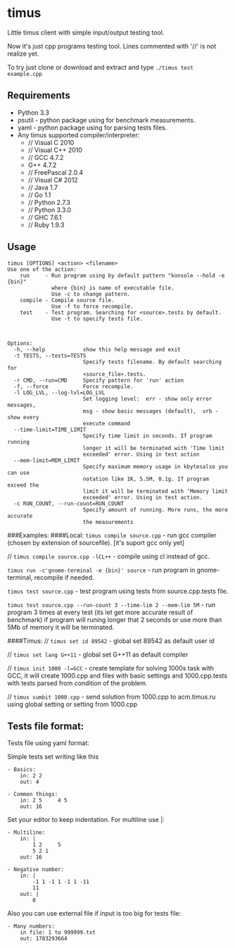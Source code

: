 timus
=====

Little timus client with simple input/output testing tool.

Now it's just cpp programs testing tool.
Lines commented with '//' is not realize yet.

To try just clone or download and extract and type `./timus test example.cpp`

Requirements
------------

- Python 3.3
- psutil - python package using for benchmark measurements.
- yaml - python package using for parsing tests files.
- Any timus supported compiler/interpreter:
	- // Visual C 2010
	- // Visual C++ 2010
	- // GCC 4.7.2
	- G++ 4.7.2
	- // FreePascal 2.0.4
	- // Visual C# 2012
	- // Java 1.7
	- // Go 1.1
	- // Python 2.7.3
	- // Python 3.3.0
	- // GHC 7.6.1
	- // Ruby 1.9.3

Usage
-----

    timus [OPTIONS] <action> <filename>
    Use one of the action:
        run     - Run program using by default pattern "konsole --hold -e {bin}"
                  where {bin} is name of executable file.
                  Use -c to change pattern.
        compile - Compile source file.
                  Use -f to force recompile.
        test    - Test program. Searching for <source>.tests by default.
                  Use -t to specify tests file.



    Options:
      -h, --help            show this help message and exit
      -t TESTS, --tests=TESTS
                            Specify tests filename. By default searching for
                            <source_file>.tests.
      -r CMD, --run=CMD     Specify pattern for 'run' action
      -f, --force           Force recompile.
      -l LOG_LVL, --log-lvl=LOG_LVL
                            Set logging level:  err - show only error messages,
                            msg - show basic messages (default),  vrb - show every
                            execute command
      --time-limit=TIME_LIMIT
                            Specify time limit in seconds. If program running
                            longer it will be terminated with 'Time limit
                            exceeded' error. Using in test action
      --mem-limit=MEM_LIMIT
                            Specify maximum memory usage in kbytesalso you can use
                            notation like 1K, 5.5M, 0.1g. If program exceed the
                            limit it will be terminated with 'Memory limit
                            exceeded' error. Using in test action.
      -c RUN_COUNT, --run-count=RUN_COUNT
                            Specify amount of running. More runs, the more accurate
                            the measurements

###Examples:
####Local:
`timus compile source.cpp` - run gcc compiler (chosen by extension of sourcefile). [it's suport gcc only yet]

// `timus compile source.cpp -lCL++` - compile using cl instead of gcc.

`timus run -c'gnome-terminal -e {bin}' source` - run program in gnome-terminal, recompile if needed.

`timus test source.cpp` - test program using tests from source.cpp.tests file.

`timus test source.cpp --run-count 3 --time-lim 2 --mem-lim 5M` - run program 3 times at every test (its let get more accurate result of benchmark) if program will runing longer that 2 seconds or use more than 5Mb of memory it will be terminated.

####Timus:
// `timus set id 89542` - global set 89542 as default user id

// `timus set lang G++11` - global set G++11 as default compiler

// `timus init 1000 -l=GCC` - create template for solving 1000s task with GCC, it will create 1000.cpp and files with basic settings and 1000.cpp.tests with tests parsed from condition of the problem.

// `timus sumbit 1000.cpp` - send solution from 1000.cpp to acm.timus.ru using global setting or setting from 1000.cpp

Tests file format:
------------------
Tests file using yaml format:

Simple tests set writing like this

    - Basics:
        in: 2 2
        out: 4

    - Common things:
        in: 2 5     4 5
        out: 16

Set your editor to keep indentation.
For multiline use |:

    - Multiline:
        in: |
            1 2     5
            5 2 1
        out: 16

    - Negative number:
        in: |
            -1 1 -1 1 -1 1 -11 
            11
        out: |
            0

Also you can use external file if input is too big for tests file:

    - Many numbers:
        in file: 1 to 999999.txt
        out: 1783293664
